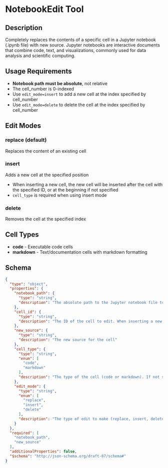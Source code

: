 # NotebookEdit Tool

## Description

Completely replaces the contents of a specific cell in a Jupyter notebook (.ipynb file) with new source. Jupyter notebooks are interactive documents that combine code, text, and visualizations, commonly used for data analysis and scientific computing.

## Usage Requirements

- **Notebook path must be absolute**, not relative
- The cell_number is 0-indexed
- Use `edit_mode=insert` to add a new cell at the index specified by cell_number
- Use `edit_mode=delete` to delete the cell at the index specified by cell_number

## Edit Modes

### replace (default)
Replaces the content of an existing cell

### insert
Adds a new cell at the specified position
- When inserting a new cell, the new cell will be inserted after the cell with the specified ID, or at the beginning if not specified
- `cell_type` is required when using insert mode

### delete
Removes the cell at the specified index

## Cell Types

- **code** - Executable code cells
- **markdown** - Text/documentation cells with markdown formatting

## Schema

```json
{
  "type": "object",
  "properties": {
    "notebook_path": {
      "type": "string",
      "description": "The absolute path to the Jupyter notebook file to edit (must be absolute, not relative)"
    },
    "cell_id": {
      "type": "string",
      "description": "The ID of the cell to edit. When inserting a new cell, the new cell will be inserted after the cell with this ID, or at the beginning if not specified."
    },
    "new_source": {
      "type": "string",
      "description": "The new source for the cell"
    },
    "cell_type": {
      "type": "string",
      "enum": [
        "code",
        "markdown"
      ],
      "description": "The type of the cell (code or markdown). If not specified, it defaults to the current cell type. If using edit_mode=insert, this is required."
    },
    "edit_mode": {
      "type": "string",
      "enum": [
        "replace",
        "insert",
        "delete"
      ],
      "description": "The type of edit to make (replace, insert, delete). Defaults to replace."
    }
  },
  "required": [
    "notebook_path",
    "new_source"
  ],
  "additionalProperties": false,
  "$schema": "http://json-schema.org/draft-07/schema#"
}
```